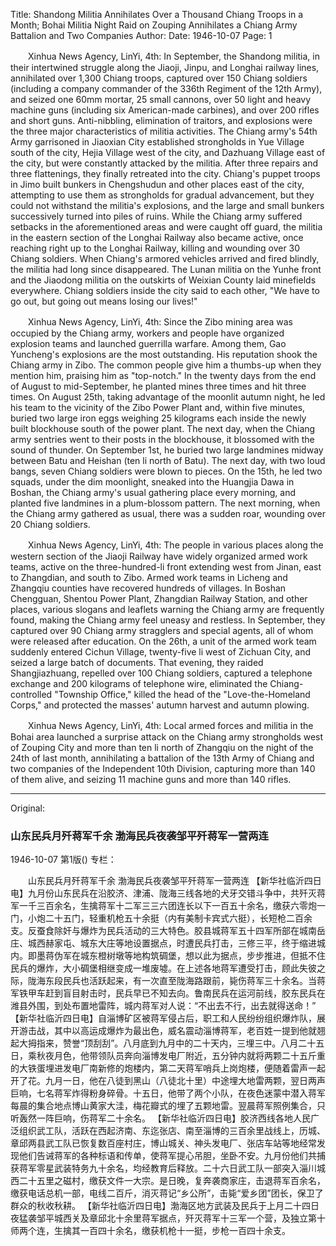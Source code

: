 Title: Shandong Militia Annihilates Over a Thousand Chiang Troops in a Month; Bohai Militia Night Raid on Zouping Annihilates a Chiang Army Battalion and Two Companies
Author: 
Date: 1946-10-07
Page: 1

　　Xinhua News Agency, LinYi, 4th: In September, the Shandong militia, in their intertwined struggle along the Jiaoji, Jinpu, and Longhai railway lines, annihilated over 1,300 Chiang troops, captured over 150 Chiang soldiers (including a company commander of the 336th Regiment of the 12th Army), and seized one 60mm mortar, 25 small cannons, over 50 light and heavy machine guns (including six American-made carbines), and over 200 rifles and short guns. Anti-nibbling, elimination of traitors, and explosions were the three major characteristics of militia activities. The Chiang army's 54th Army garrisoned in Jiaoxian City established strongholds in Yue Village south of the city, Hejia Village west of the city, and Dazhuang Village east of the city, but were constantly attacked by the militia. After three repairs and three flattenings, they finally retreated into the city. Chiang's puppet troops in Jimo built bunkers in Chengshudun and other places east of the city, attempting to use them as strongholds for gradual advancement, but they could not withstand the militia's explosions, and the large and small bunkers successively turned into piles of ruins. While the Chiang army suffered setbacks in the aforementioned areas and were caught off guard, the militia in the eastern section of the Longhai Railway also became active, once reaching right up to the Longhai Railway, killing and wounding over 30 Chiang soldiers. When Chiang's armored vehicles arrived and fired blindly, the militia had long since disappeared. The Lunan militia on the Yunhe front and the Jiaodong militia on the outskirts of Weixian County laid minefields everywhere. Chiang soldiers inside the city said to each other, "We have to go out, but going out means losing our lives!"

　　Xinhua News Agency, LinYi, 4th: Since the Zibo mining area was occupied by the Chiang army, workers and people have organized explosion teams and launched guerrilla warfare. Among them, Gao Yuncheng's explosions are the most outstanding. His reputation shook the Chiang army in Zibo. The common people give him a thumbs-up when they mention him, praising him as "top-notch." In the twenty days from the end of August to mid-September, he planted mines three times and hit three times. On August 25th, taking advantage of the moonlit autumn night, he led his team to the vicinity of the Zibo Power Plant and, within five minutes, buried two large iron eggs weighing 25 kilograms each inside the newly built blockhouse south of the power plant. The next day, when the Chiang army sentries went to their posts in the blockhouse, it blossomed with the sound of thunder. On September 1st, he buried two large landmines midway between Batu and Heishan (ten li north of Batu). The next day, with two loud bangs, seven Chiang soldiers were blown to pieces. On the 15th, he led two squads, under the dim moonlight, sneaked into the Huangjia Dawa in Boshan, the Chiang army's usual gathering place every morning, and planted five landmines in a plum-blossom pattern. The next morning, when the Chiang army gathered as usual, there was a sudden roar, wounding over 20 Chiang soldiers.

　　Xinhua News Agency, LinYi, 4th: The people in various places along the western section of the Jiaoji Railway have widely organized armed work teams, active on the three-hundred-li front extending west from Jinan, east to Zhangdian, and south to Zibo. Armed work teams in Licheng and Zhangqiu counties have recovered hundreds of villages. In Boshan Chengguan, Shentou Power Plant, Zhangdian Railway Station, and other places, various slogans and leaflets warning the Chiang army are frequently found, making the Chiang army feel uneasy and restless. In September, they captured over 90 Chiang army stragglers and special agents, all of whom were released after education. On the 26th, a unit of the armed work team suddenly entered Cichun Village, twenty-five li west of Zichuan City, and seized a large batch of documents. That evening, they raided Shangjiazhuang, repelled over 100 Chiang soldiers, captured a telephone exchange and 200 kilograms of telephone wire, eliminated the Chiang-controlled "Township Office," killed the head of the "Love-the-Homeland Corps," and protected the masses' autumn harvest and autumn plowing.

　　Xinhua News Agency, LinYi, 4th: Local armed forces and militia in the Bohai area launched a surprise attack on the Chiang army strongholds west of Zouping City and more than ten li north of Zhangqiu on the night of the 24th of last month, annihilating a battalion of the 13th Army of Chiang and two companies of the Independent 10th Division, capturing more than 140 of them alive, and seizing 11 machine guns and more than 140 rifles.



<hr /> 

Original: 


### 山东民兵月歼蒋军千余  渤海民兵夜袭邹平歼蒋军一营两连

1946-10-07
第1版()
专栏：

　　山东民兵月歼蒋军千余
    渤海民兵夜袭邹平歼蒋军一营两连
    【新华社临沂四日电】九月份山东民兵在沿胶济、津浦、陇海三线各地的犬牙交错斗争中，共歼灭蒋军一千三百余名，生擒蒋军十二军三三六团连长以下一百五十余名，缴获六零炮一门，小炮二十五门，轻重机枪五十余挺（内有美制卡宾式六挺），长短枪二百余支。反蚕食除奸与爆炸为民兵活动的三大特色。胶县城蒋军五十四军所部在城南岳庄、城西赫家屯、城东大庄等地设置据点，时遭民兵打击，三修三平，终于缩进城内。即墨蒋伪军在城东橙树墩等地构筑碉堡，想以此为据点，步步推进，但抵不住民兵的爆炸，大小碉堡相继变成一堆废墟。在上述各地蒋军遭受打击，顾此失彼之际，陇海东段民兵也活跃起来，有一次直至陇海路跟前，毙伤蒋军三十余名。当蒋军铁甲车赶到盲目射击时，民兵早已不知去向。鲁南民兵在运河前线，胶东民兵在潍县外围，到处布置地雷阵，城内蒋军对人说：“不出去不行，出去就得送命！”
    【新华社临沂四日电】自淄博矿区被蒋军侵占后，职工和人民纷纷组织爆炸队，展开游击战，其中以高运成爆炸为最出色，威名震动淄博蒋军，老百姓一提到他就翘起大拇指来，赞誉“顶刮刮”。八月底到九月中的二十天内，三埋三中。八月二十五日，乘秋夜月色，他带领队员奔向淄博发电厂附近，五分钟内就将两颗二十五斤重的大铁蛋埋进发电厂南新修的炮楼内，第二天蒋军哨兵上岗炮楼，便随着雷声一起开了花。九月一日，他在八徒到黑山（八徒北十里）中途埋大地雷两颗，翌日两声巨响，七名蒋军炸得粉身碎骨。十五日，他带了两个小队，在夜色迷蒙中潜入蒋军每晨的集合地点博山黄家大洼，梅花瓣式的埋了五颗地雷。翌晨蒋军照例集合，只听轰然一阵巨响，伤蒋军二十余名。
    【新华社临沂四日电】胶济西线各地人民广泛组织武工队，活跃在西起济南、东迄张店、南至淄博的三百余里战线上，历城、章邱两县武工队已恢复数百座村庄，博山城关、神头发电厂、张店车站等地经常发现他们告诫蒋军的各种标语和传单，使蒋军提心吊胆，坐卧不安。九月份他们共捕获蒋军零星武装特务九十余名，均经教育后释放。二十六日武工队一部突入淄川城西二十五里之磁村，缴获文件一大宗。是日晚，复奔袭商家庄，击退蒋军百余名，缴获电话总机一部，电线二百斤，消灭蒋记“乡公所”，击毙“爱乡团”团长，保卫了群众的秋收秋耕。
    【新华社临沂四日电】渤海区地方武装及民兵于上月二十四日夜猛袭邹平城西关及章邱北十余里蒋军据点，歼灭蒋军十三军一个营，及独立第十师两个连，生擒其一百四十余名，缴获机枪十一挺，步枪一百四十余支。
